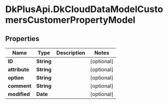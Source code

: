 # DkPlusApi.DkCloudDataModelCustomersCustomerPropertyModel

## Properties
Name | Type | Description | Notes
------------ | ------------- | ------------- | -------------
**ID** | **String** |  | [optional] 
**attribute** | **String** |  | [optional] 
**option** | **String** |  | [optional] 
**comment** | **String** |  | [optional] 
**modified** | **Date** |  | [optional] 


